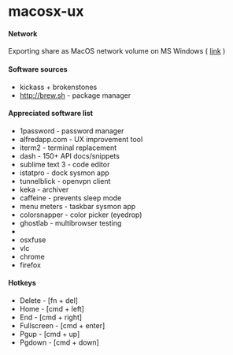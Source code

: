 macosx-ux
=========

#### Network
Exporting share as MacOS network volume on MS Windows ( [link](http://en.wikipedia.org/wiki/ExtremeZ-IP) )

#### Software sources
+ kickass + brokenstones
+ http://brew.sh - package manager

#### Appreciated software list
+ 1password - password manager
+ alfredapp.com - UX improvement tool
+ iterm2 - terminal replacement
+ dash - 150+ API docs/snippets
+ sublime text 3 - code editor
+ istatpro - dock sysmon app
+ tunnelblick - openvpn client
+ keka - archiver
+ caffeine - prevents sleep mode
+ menu meters - taskbar sysmon app
+ colorsnapper - color picker (eyedrop)
+ ghostlab - multibrowser testing
+ 
+ osxfuse
+ vlc
+ chrome
+ firefox


#### Hotkeys
+ Delete - [fn + del]
+ Home - [cmd + left]
+ End - [cmd + right]
+ Fullscreen - [cmd + enter]
+ Pgup - [cmd + up]
+ Pgdown - [cmd + down]

